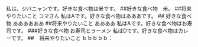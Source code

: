 私は、ジバニャンです。好きな食べ物は米です。
\##好きな食べ物　米。
\##将来やりたいこと
コマさん
私はAです。好きな食べ物はあああです。
\## 好きな食べ物
ああああああ
\##将来やりたいこと
ああああ
私はAです。好きな食べ物はお寿司です。
\###好きな食べ物
お寿司とラーメン
私はDです。好きな食べ物はカレーです。
##　将来やりたいこと
ｂｂｂｂｂ：
